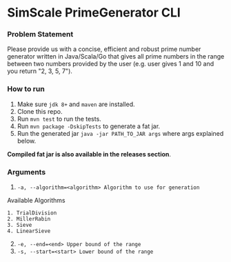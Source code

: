 # SimScale PrimeGenerator CLI

### Problem Statement

Please provide us with a concise, efficient and robust prime number generator written in Java/Scala/Go that gives all prime numbers in the range between two numbers provided by the user (e.g. user gives 1 and 10 and you return "2, 3, 5, 7").

### How to run

1. Make sure `jdk 8+` and `maven` are installed.
2. Clone this repo.
3. Run `mvn test` to run the tests.
4. Run `mvn package -DskipTests` to generate a fat jar.
5. Run the generated jar `java -jar PATH_TO_JAR args` where args explained below.

**Compiled fat jar is also available in the releases section**.

### Arguments

1. `-a, --algorithm=<algorithm> Algorithm to use for generation`

Available Algorithms

    1. TrialDivision
    2. MillerRabin
    3. Sieve
    4. LinearSieve

2. `-e, --end=<end> Upper bound of the range`
3. `-s, --start=<start> Lower bound of the range`
